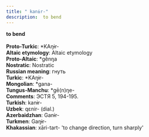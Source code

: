 ```yaml
---
title: " kanɨr-"
description:  to bend
---
```

<strong> to bend</strong><br><br>
<strong>Proto-Turkic</strong>:  *KAŋɨr-<br>
<strong>Altaic etymology</strong>:  Altaic etymology<br>
<strong> Proto-Altaic</strong>:  *gḕnŋa<br>
<strong>Nostratic</strong>:  Nostratic<br>
<strong>Russian meaning</strong>:  гнуть<br>
<strong>Turkic</strong>:  *KAŋɨr-<br>
<strong>Mongolian</strong>:  *gana-<br>
<strong>Tungus-Manchu</strong>:  *gē(n)ŋe-<br>
<strong>Comments</strong>:  ЭСТЯ 5, 194-195.<br>
<strong>Turkish</strong>:  kanɨr-<br>
<strong>Uzbek</strong>:  qɛnir- (dial.)<br>
<strong>Azerbaidzhan</strong>:  Ganɨr-<br>
<strong>Turkmen</strong>:  Gaŋɨr-<br>
<strong>Khakassian</strong>:  xāri-tart- 'to change direction, turn sharply'<br>


